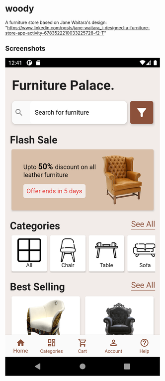# woody

A furniture store based on Jane Waitara's design: 
"https://www.linkedin.com/posts/jane-waitara_i-designed-a-furniture-store-app-activity-6783522210033225728-f2-T"

## Screenshots
![Screenshot](images/sc1.png?raw=true "SC1")
